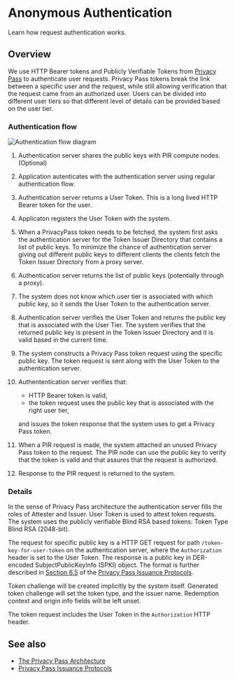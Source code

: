 # Anonymous Authentication

Learn how request authentication works.

## Overview

We use HTTP Bearer tokens and Publicly Verifiable Tokens from [Privacy Pass](https://www.rfc-editor.org/rfc/rfc9578) to
authenticate user requests. Privacy Pass tokens break the link between a specific user and the request, while still
allowing verification that the request came from an authorized user. Users can be divided into different user tiers so that
different level of details can be provided based on the user tier.

### Authentication flow

![Authentication flow diagram](authentication.png)

1. Authentication server shares the public keys with PIR compute nodes. (Optional)
2. Application autenticates with the authentication server using regular authentication flow.
3. Authentication server returns a User Token. This is a long lived HTTP Bearer token for the user.
4. Applicaton registers the User Token with the system.
5. When a PrivacyPass token needs to be fetched, the system first asks the authentication server for the Token Issuer Directory that contains a list of public keys. To minimize the chance of authentication server giving out different public keys to different clients the clients fetch the Token Issuer Directory from a proxy server.
6. Authentication server returns the list of public keys (potentially through a proxy).
7. The system does not know which user tier is associated with which public key, so it sends the User Token to the authentication server.
8. Authentication server verifies the User Token and returns the public key that is associated with the User Tier. The system verifies that the returned public key is present in the Token Issuer Directory and it is valid based in the current time.
9. The system constructs a Privacy Pass token request using the specific public key. The token request is sent along with the User Token to the authentication server.
10. Authententication server verifies that:
    * HTTP Bearer token is valid,
    * the token request uses the public key that is associated with the right user tier,

    and issues the token response that the system uses to get a Privacy Pass token.
11. When a PIR request is made, the system attached an unused Privacy Pass token to the request. The PIR node can use the public key to verify that the token is valid and that assures that the request is authorized.
12. Response to the PIR request is returned to the system.

### Details

In the sense of Privacy Pass architecture the authentication server fills the roles of Attester and Issuer. User Token
is used to attest token requests. The system uses the publicly verifiable Blind RSA based tokens: Token Type Blind RSA
(2048-bit).

The request for specific public key is a HTTP GET request for path `/token-key-for-user-token` on the authentication
server, where the `Authorization` header is set to the User Token. The response is a public key in DER-encoded
SubjectPublicKeyInfo (SPKI) object. The format is further described in [Section
6.5](https://www.rfc-editor.org/rfc/rfc9578#name-issuer-configuration-2) of the [Privacy Pass Issuance
Protocols](https://www.rfc-editor.org/rfc/rfc9578).

Token challenge will be created implicitly by the system itself.
Generated token challenge will set the token type, and the issuer name. Redemption context and origin info fields will be left unset.

The token request includes the User Token in the `Authorization` HTTP header.

## See also

- [The Privacy Pass Architecture](https://www.rfc-editor.org/rfc/rfc9576)
- [Privacy Pass Issuance Protocols](https://www.rfc-editor.org/rfc/rfc9578)
